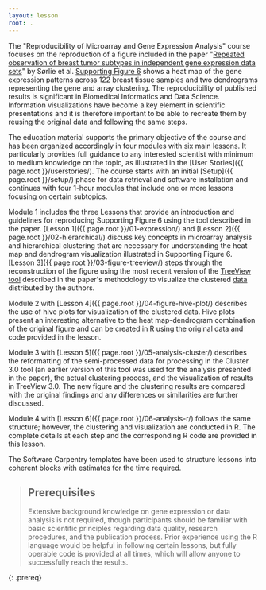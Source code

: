 ```yaml
---
layout: lesson
root: .
---
```


The "Reproducibility of Microarray and Gene Expression Analysis" course focuses on the reproduction of a figure included in the paper "[Repeated observation of breast tumor subtypes in independent gene expression data sets](http://www.pnas.org/content/100/14/8418.full)" by Sørlie et al. [Supporting Figure 6](http://www.pnas.org/content/suppl/2003/06/16/0932692100.DC1/2692Fig6.pdf) shows a heat map of the gene expression patterns across 122 breast tissue samples and two dendrograms representing the gene and array clustering.  The reproducibility of published results is significant in Biomedical Informatics and Data Science.  Information visualizations have become a key element in scientific presentations and it is therefore important to be able to recreate them by reusing the original data and following the same steps.

The education material supports the primary objective of the course and has been organized accordingly in four modules with six main lessons.  It particularly provides full guidance to any interested scientist with minimum to medium knowledge on the topic, as illustrated in the [User Stories]({{ page.root }}/userstories/).  The course starts with an initial [Setup]({{ page.root }}/setup/) phase for data retrieval and software installation and continues with four 1-hour modules that include one or more lessons focusing on certain subtopics.

Module 1 includes the three Lessons that provide an introduction and guidelines for reproducing Supporting Figure 6 using the tool described in the paper. [Lesson 1]({{ page.root }}/01-expression/) and [Lesson 2]({{ page.root }}/02-hierarchical/) discuss key concepts in microarray analysis and hierarchical clustering that are necessary for understanding the heat map and dendrogram visualization illustrated in Supporting Figure 6.  [Lesson 3]({{ page.root  }}/03-figure-treeview/) steps through the reconstruction of the figure using the most recent version of the [TreeView tool](https://bitbucket.org/TreeView3Dev/treeview3) described in the paper's methodology to visualize the clustered [data](http://genome-www.stanford.edu/breast_cancer/robustness/data.shtml) distributed by the authors.

Module 2 with [Lesson 4]({{ page.root  }}/04-figure-hive-plot/) describes the use of hive plots for visualization of the clustered data.  Hive plots present an interesting alternative to the heat map-dendrogram combination of the original figure and can be created in R using the original data and code provided in the lesson.  

Module 3 with [Lesson 5]({{ page.root }}/05-analysis-cluster/) describes the reformatting of the semi-processed data for processing in the Cluster 3.0 tool (an earlier version of this tool was used for the analysis presented in the paper), the actual clustering process, and the visualization of results in TreeView 3.0.  The new figure and the clustering results are compared with the original findings and any differences or similarities are further discussed. 

Module 4 with [Lesson 6]({{ page.root }}/06-analysis-r/) follows the same structure; however, the clustering and visualization are conducted in R.  The complete details at each step and the corresponding R code are provided in this lesson.

The Software Carpentry templates have been used to structure lessons into coherent blocks with estimates for the time required.

> ## Prerequisites
>
> Extensive background knowledge on gene expression or data analysis is not required,
> though participants should be familiar with basic scientific principles regarding
> data quality, research procedures, and the publication process.  Prior experience
> using the R language would be helpful in following certain lessons, but fully operable
> code is provided at all times, which will allow anyone to successfully reach the results.
>
{: .prereq}

